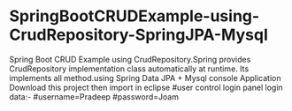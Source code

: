 # SpringBootCRUDExample-using-CrudRepository-SpringJPA-Mysql
Spring Boot CRUD Example using CrudRepository.Spring provides CrudRepository implementation class automatically at runtime.
Its implements all method.using Spring Data JPA + Mysql console Application 
Download this project then import in eclipse
#user control login panel
login data:-
#username=Pradeep
#password=Joam
